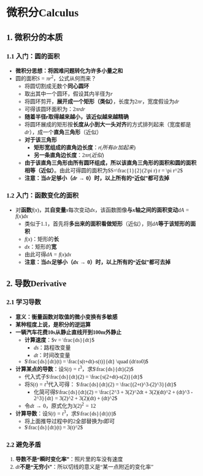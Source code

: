 <font face="宋体">

# 微积分Calculus

## 1. 微积分的本质

### 1.1 入门：圆的面积

* **微积分思想：将困难问题转化为许多小量之和**
* 圆的面积$S = \pi r^2$，公式从何而来？
  * 将圆切割成无数个**同心圆环**
  * 取出其中一个圆环，假设其内半径为$r$
  * 将圆环剪开，**展开成一个矩形（类似）**，长度为$2\pi r$，宽度假设为$dr$
  * 可得该圆环面积为：$2\pi rdr$
  * **随着半径$r$取得越来越小，该近似越来越精确**
  * 将圆环展成的矩形按**长度从小到大一头对齐**的方式排列起来（宽度都是$dr$），成一个**直角三角形**（近似）
  * **对于该三角形**
    * **矩形宽组成的直角边长度**：$r(所有dr加起来)$
    * **另一条直角边长度**：$2\pi r(近似)$
  * **由于该直角三角形由所有圆环组成，所以该直角三角形的面积和圆的面积相等（近似）**。由此可得圆的面积为$S=\frac{1}{2}(2\pi r) r = \pi r^2$
  * **注意：当$dr$足够小（$dr\to0$）时，以上所有的“近似”都可去掉**

### 1.2 入门：函数变化的面积

* 对**函数**$f(x)$，其**自变量**$x$每次变动$dx$，该函数图像**与$x$轴之间的面积变动**$dA = f(x)dx$
  * 类似于1.1，首先将**多出来的面积看做矩形**（近似），则$dA$**等于该矩形的面积**
  * $f(x)$：矩形的**长**
  * $dx$：矩形的**宽**
  * 由此可得$dA = f(x)dx$
  * **注意：当$dx$足够小（$dx\to0$）时，以上所有的“近似”都可去掉**

## 2. 导数Derivative

### 2.1 学习导数

* **意义：衡量函数对取值的微小变换有多敏感**
* **某种程度上说，是积分的逆运算**
* **一辆汽车花费10s从静止直线开到100m外静止**
  * **计算速度**：$v = \frac{ds}{dt}$
    * $ds$：路程改变量
    * $dt$：时间改变量
  * $\frac{ds}{dt}(t) = \frac{s(t+dt)-s(t)}{dt} \quad (dt\to0)$
* **计算某点的导数**：设$S(t) = t^3$，求$\frac{ds}{dt}(2)$
  * 代入式子$\frac{ds}{dt}(2) = \frac{s(2+dt)-s(2)}{dt}$
  * 将$S(t) = t^3$代入可得：
  $\frac{ds}{dt}(2) = \frac{(2+t)^3-(2)^3}{dt}$
    * 化简可得$\frac{ds}{dt}(2) = \frac{2^3 + 3(2)^2dt + 3(2)(dt)^2 + (dt)^3 - 2^3}{dt} = 3(2)^2 + 3(2)(dt) + (dt)^2$
  * 令$dt\to0$，原式化为$3(2)^2 = 12$
* **计算导数**：设$S(t) = t^3$，求$\frac{ds}{dt}(t)$
  * 将上面推导过程中的2全部替换为t即可
  * $\frac{ds}{dt}(t) = 3(t)^2$

### 2.2 避免矛盾

1. **导数不是“瞬时变化率”**：照片里的车没有速度
2. $dt$**不是“无穷小”**：所以切线的意义是“某一点附近的变化率”
</font>